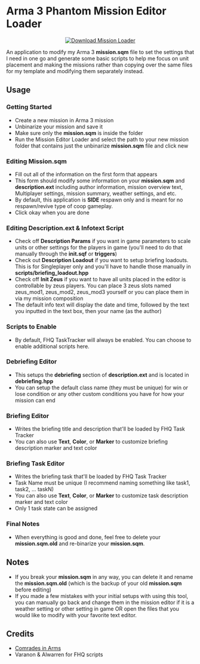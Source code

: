 # Arma 3 Phantom Mission Editor Loader

<p align="center">
<a href="https://github.com/bennpham/Arma3PhantomMissionEditorLoader/releases/tag/v1.1.1"><img src="https://img.shields.io/badge/Version-1.1.1-blue.svg" alt="Download Mission Loader" /></a>
</p>

An application to modify my Arma 3 <b>mission.sqm</b> file to set the settings that I need in one go and generate some basic scripts to help me focus on unit placement and making the missions rather than copying over the same files for my template and modifying them separately instead. 

## Usage
### Getting Started
* Create a new mission in Arma 3 mission
* Unbinarize your mission and save it
* Make sure only the <b>mission.sqm</b> is inside the folder 
* Run the Mission Editor Loader and select the path to your new mission folder that contains just the unbinarize <b>mission.sqm</b> file and click new
### Editing Mission.sqm
* Fill out all of the information on the first form that appears
* This form should modify some information on your <b>mission.sqm</b> and <b>description.ext</b> including author information, mission overview text, Multiplayer settings, mission summary, weather settings, and etc. 
* By default, this application is <b>SIDE</b> respawn only and is meant for no respawn/revive type of coop gameplay.
* Click okay when you are done
### Editing Description.ext & Infotext Script
* Check off <b>Description Params</b> if you want in game parameters to scale units or other settings for the players in game (you'll need to do that manually through the <b>init.sqf</b> or <b>triggers</b>)
* Check out <b>Description Loadout</b> if you want to setup briefing loadouts. This is for Singleplayer only and you'll have to handle those manually in <b>scripts/briefing_loadout.hpp</b>
* Check off <b>Init Zeus</b> if you want to have all units placed in the editor is controllable by zeus players. You can place 3 zeus slots named zeus_mod1, zeus_mod2, zeus_mod3 yourself or you can place them in via my mission composition
* The default info text will display the date and time, followed by the text you inputted in the text box, then your name (as the author)
### Scripts to Enable
* By default, FHQ TaskTracker will always be enabled. You can choose to enable additional scripts here.
### Debriefing Editor
* This setups the <b>debriefing</b> section of <b>description.ext</b> and is located in <b>debriefing.hpp</b>
* You can setup the default class name (they must be unique) for win or lose condition or any other custom conditions you have for how your mission can end
### Briefing Editor
* Writes the briefing title and description that'll be loaded by FHQ Task Tracker
* You can also use <b>Text</b>, <b>Color</b>, or <b>Marker</b> to customize briefing description marker and text color
### Briefing Task Editor
* Writes the briefing task that'll be loaded by FHQ Task Tracker
* Task Name must be unique (I recommend naming something like task1, task2, ... taskN)
* You can also use <b>Text</b>, <b>Color</b>, or <b>Marker</b> to customize task description marker and text color
* Only 1 task state can be assigned
### Final Notes
* When everything is good and done, feel free to delete your <b>mission.sqm.old</b> and re-binarize your <b>mission.sqm</b>. 

## Notes
* If you break your <b>mission.sqm</b> in any way, you can delete it and rename the <b>mission.sqm.old</b> (which is the backup of your old <b>mission.sqm</b> before editing)
* If you made a few mistakes with your initial setups with using this tool, you can manually go back and change them in the mission editor if it is a weather setting or other setting in game OR open the files that you would like to modify with your favorite text editor.

## Credits
* <a href="http://ciahome.net/">Comrades in Arms</a>
* Varanon & Alwarren for FHQ scripts
